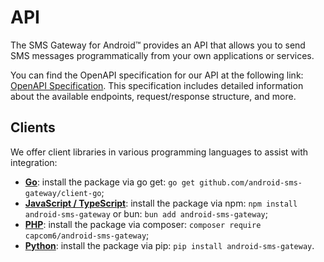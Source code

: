 # API

The SMS Gateway for Android™ provides an API that allows you to send SMS messages programmatically from your own applications or services. 

You can find the OpenAPI specification for our API at the following link: [OpenAPI Specification](https://capcom6.github.io/android-sms-gateway/). This specification includes detailed information about the available endpoints, request/response structure, and more.

## Clients

We offer client libraries in various programming languages to assist with integration:

- **[Go](https://github.com/android-sms-gateway/client-go)**: install the package via go get: `go get github.com/android-sms-gateway/client-go`;
- **[JavaScript / TypeScript](https://github.com/android-sms-gateway/client-ts)**: install the package via npm: `npm install android-sms-gateway` or bun: `bun add android-sms-gateway`;
- **[PHP](https://github.com/android-sms-gateway/client-php)**: install the package via composer: `composer require capcom6/android-sms-gateway`;
- **[Python](https://github.com/android-sms-gateway/client-py)**: install the package via pip: `pip install android-sms-gateway`.
